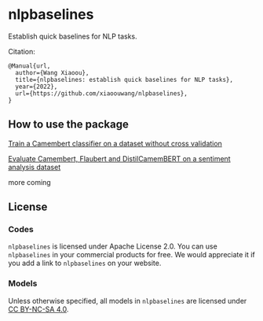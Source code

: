 # nlpbaselines


Establish quick baselines for NLP tasks.

Citation:

```
@Manual{url,
  author={Wang Xiaoou},
  title={nlpbaselines: establish quick baselines for NLP tasks},
  year={2022},
  url={https://github.com/xiaoouwang/nlpbaselines},
}
```

## How to use the package

[Train a Camembert classifier on a dataset without cross validation](https://colab.research.google.com/drive/11UtXGiARX_ZIuBdQAQoex6OaLvaGE8RP?usp=sharing)

[Evaluate Camembert, Flaubert and DistilCamemBERT on a sentiment analysis dataset
](https://medium.com/nlp-in-action/evaluate-camembert-flaubert-and-distilcamembert-on-a-sentiment-analysis-dataset-8d86c56c3de2)

more coming

## License

### Codes

`nlpbaselines` is licensed under Apache License 2.0. You can use `nlpbaselines` in your commercial products for free. We would appreciate it if you add a link to `nlpbaselines` on your website.

### Models

Unless otherwise specified, all models in `nlpbaselines` are licensed under [CC BY-NC-SA 4.0](https://creativecommons.org/licenses/by-nc-sa/4.0/).